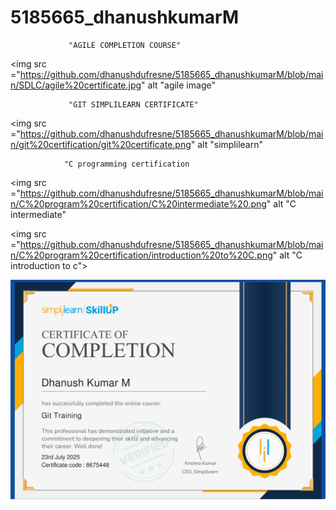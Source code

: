 # 5185665_dhanushkumarM


                 "AGILE COMPLETION COURSE"

<img src ="https://github.com/dhanushdufresne/5185665_dhanushkumarM/blob/main/SDLC/agile%20certificate.jpg" alt "agile image" 

                 "GIT SIMPLILEARN CERTIFICATE"
<img src ="https://github.com/dhanushdufresne/5185665_dhanushkumarM/blob/main/git%20certification/git%20certificate.png" alt "simplilearn"


                



                "C programming certification

<img src ="https://github.com/dhanushdufresne/5185665_dhanushkumarM/blob/main/C%20program%20certification/C%20intermediate%20.png" alt "C intermediate"

<img src ="https://github.com/dhanushdufresne/5185665_dhanushkumarM/blob/main/C%20program%20certification/introduction%20to%20C.png" alt "C introduction to c">

![img alt](https://github.com/dhanushdufresne/5185665_dhanushkumarM/blob/ec66fb34ccb3f5a0dd640a945436650cf9e354d6/git%20certification/git%20certificate.png)